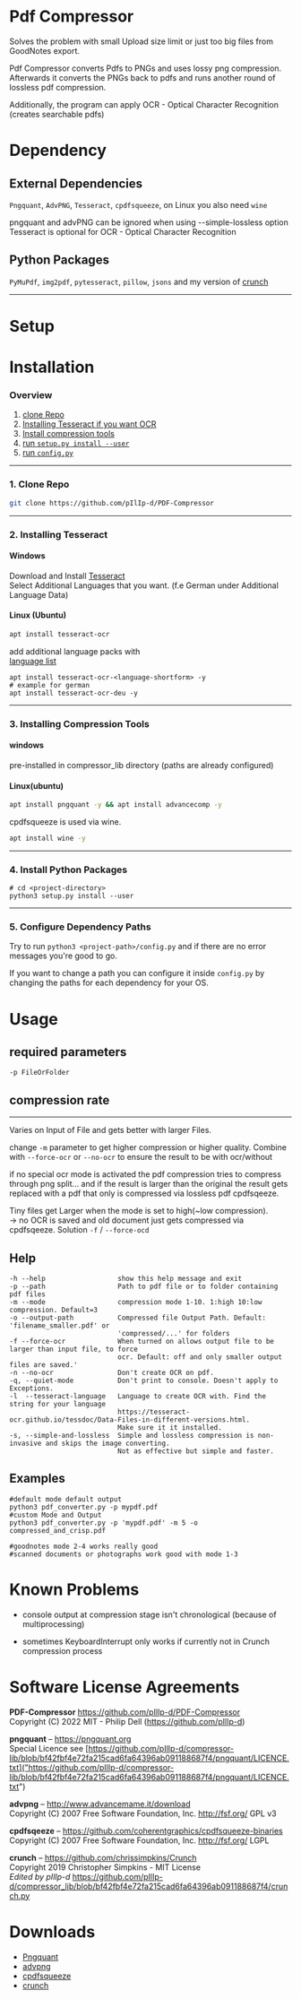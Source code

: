 
# Pdf Compressor
Solves the problem with small Upload size limit or just too big files from GoodNotes export.  

Pdf Compressor converts Pdfs to PNGs and uses lossy png compression. Afterwards it converts the PNGs back to pdfs and runs another round of lossless pdf compression.  


Additionally, the program can apply OCR - Optical Character Recognition (creates searchable pdfs)  


# Dependency

## External Dependencies

`Pngquant`, `AdvPNG`, `Tesseract`, `cpdfsqueeze`, on Linux you also need `wine` 
 
pngquant and advPNG can be ignored when using --simple-lossless option
Tesseract is optional for OCR - Optical Character Recognition

## Python Packages

`PyMuPdf`, `img2pdf`, `pytesseract`, `pillow`, `jsons` and my version of [crunch](https://github.com/pIlIp-d/compressor_lib/blob/bf42fbf4e72fa215cad6fa64396ab091188687f4/crunch.py)

----
# Setup
# Installation

### Overview
1. [clone Repo](#1-clone-repo)
2. [Installing Tesseract if you want OCR](#2-installing-tesseract)
3. [Install compression tools](#3-installing-compression-tools)
4. [run `setup.py install --user`](#4-install-python-packages)
5. [run `config.py`](#5-configure-dependency-paths)
----
### 1. Clone Repo
```bash
git clone https://github.com/pIlIp-d/PDF-Compressor
```

----
### 2. Installing Tesseract
#### Windows
Download and Install [Tesseract](https://github.com/UB-Mannheim/tesseract/wiki)  
Select Additional Languages that you want. (f.e German under Additional Language Data)  
#### Linux (Ubuntu)
```bash
apt install tesseract-ocr
```
add additional language packs with  
[language list](https://tesseract-ocr.github.io/tessdoc/Data-Files-in-different-versions.html)
```
apt install tesseract-ocr-<language-shortform> -y
# example for german
apt install tesseract-ocr-deu -y
```
---
### 3. Installing Compression Tools
#### windows
pre-installed in compressor_lib directory (paths are already configured)

#### Linux(ubuntu)
```bash
apt install pngquant -y && apt install advancecomp -y
```
cpdfsqueeze is used via wine.
```bash
apt install wine -y
```

----
### 4. Install Python Packages
```
# cd <project-directory>
python3 setup.py install --user
```
---
### 5. Configure Dependency Paths
Try to run `python3 <project-path>/config.py` and if there are no error messages you're good to go.  

If you want to change a path you can configure it inside `config.py` by changing the paths for each dependency for your OS.


# Usage

## required parameters

    -p FileOrFolder

## compression rate

----
Varies on Input of File and gets better with larger Files.  

change `-m` parameter to get higher compression or higher quality. Combine with `--force-ocr` or `--no-ocr` to ensure the result to be with ocr/without  

if no special ocr mode is activated the pdf compression tries to compress through png split... and if the result is larger than the original the result gets replaced with a pdf that only is compressed via lossless pdf cpdfsqeeze.

Tiny files get Larger when the mode is set to high(~low compression).  
-> no OCR is saved and old document just gets compressed via cpdfsqeeze.
Solution `-f` / `--force-ocd`

## Help
```
-h --help                  show this help message and exit
-p --path                  Path to pdf file or to folder containing pdf files
-m --mode                  compression mode 1-10. 1:high 10:low compression. Default=3
-o --output-path           Compressed file Output Path. Default: 'filename_smaller.pdf' or
                           'compressed/...' for folders
-f --force-ocr             When turned on allows output file to be larger than input file, to force
                           ocr. Default: off and only smaller output files are saved.'
-n --no-ocr                Don't create OCR on pdf.
-q, --quiet-mode           Don't print to console. Doesn't apply to Exceptions.
-l  --tesseract-language   Language to create OCR with. Find the string for your language 
                           https://tesseract-ocr.github.io/tessdoc/Data-Files-in-different-versions.html.
                           Make sure it it installed.
-s, --simple-and-lossless  Simple and lossless compression is non-invasive and skips the image converting.
                           Not as effective but simple and faster.
```

## Examples
```
#default mode default output
python3 pdf_converter.py -p mypdf.pdf
#custom Mode and Output
python3 pdf_converter.py -p 'mypdf.pdf' -m 5 -o compressed_and_crisp.pdf

#goodnotes mode 2-4 works really good
#scanned documents or photographs work good with mode 1-3
```

# Known Problems

* console output at compression stage isn't chronological (because of multiprocessing)

* sometimes KeyboardInterrupt only works if currently not in Crunch compression process

# Software License Agreements
**PDF-Compressor** https://github.com/pIlIp-d/PDF-Compressor <br>
Copyright (C) 2022 MIT - Philip Dell (https://github.com/pIlIp-d)

**pngquant** – https://pngquant.org <br>
Special Licence see [https://github.com/pIlIp-d/compressor-lib/blob/bf42fbf4e72fa215cad6fa64396ab091188687f4/pngquant/LICENCE.txt]("https://github.com/pIlIp-d/compressor-lib/blob/bf42fbf4e72fa215cad6fa64396ab091188687f4/pngquant/LICENCE.txt")

**advpng** – http://www.advancemame.it/download <br>
Copyright (C) 2007 Free Software Foundation, Inc. <http://fsf.org/> GPL v3

**cpdfsqeeze** – https://github.com/coherentgraphics/cpdfsqueeze-binaries <br>
Copyright (C) 2007 Free Software Foundation, Inc. <http://fsf.org/> LGPL

**crunch** – https://github.com/chrissimpkins/Crunch <br>
Copyright 2019 Christopher Simpkins - MIT License  
*Edited by pIlIp-d* https://github.com/pIlIp-d/compressor_lib/blob/bf42fbf4e72fa215cad6fa64396ab091188687f4/crunch.py

# Downloads
* [Pngquant](https://pngquant.org)
* [advpng](http://www.advancemame.it/download)
* [cpdfsqueeze](https://github.com/coherentgraphics/cpdfsqueeze-binaries)
* [crunch](https://github.com/pIlIp-d/compressor-lib/blob/f08adc46f6e865b5740671e7c15145b32541c237/crunch.py)


